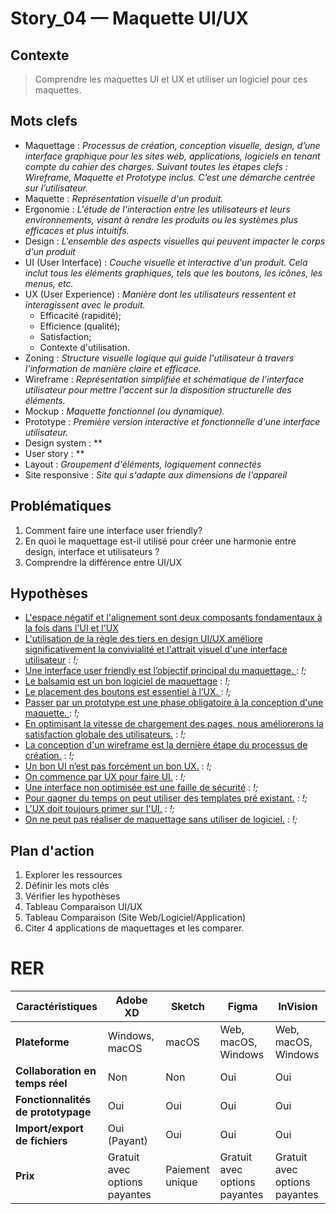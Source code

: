 <link rel="stylesheet" href="../../stylesheet.css">

# Story_04 — Maquette UI/UX
## Contexte
> Comprendre les maquettes UI et UX et utiliser un logiciel pour ces maquettes. 

## Mots clefs
- <def-of>Maquettage</def-of> : *Processus de création, conception visuelle, design, d’une interface graphique pour les sites web, applications, logiciels en tenant compte du cahier des charges. Suivant toutes les étapes clefs : Wireframe, Maquette et Prototype inclus. C’est une démarche centrée sur l’utilisateur.*
- <def-of>Maquette</def-of> : *Représentation visuelle d'un produit.*
- <def-of>Ergonomie</def-of> : *L'étude de l'interaction entre les utilisateurs et leurs environnements, visant à rendre les produits ou les systèmes plus efficaces et plus intuitifs.*
- <def-of>Design</def-of> : *L'ensemble des aspects visuelles qui peuvent impacter le corps d'un produit*
- <def-of>UI (User Interface)</def-of> : *Couche visuelle et interactive d'un produit. Cela inclut tous les éléments graphiques, tels que les boutons, les icônes, les menus, etc.*
- <def-of>UX (User Experience)</def-of> : *Manière dont les utilisateurs ressentent et interagissent avec le produit.*
    - Efficacité (rapidité);
    - Efficience (qualité);
    - Satisfaction;
    - Contexte d'utilisation.
- <def-of>Zoning</def-of> : *Structure visuelle logique qui guide l'utilisateur à travers l'information de manière claire et efficace.*
- <def-of>Wireframe</def-of> : *Représentation simplifiée et schématique de l'interface utilisateur pour mettre l'accent sur la disposition structurelle des éléments.*
- <def-of>Mockup</def-of> : *Maquette fonctionnel (ou dynamique).*
- <def-of>Prototype</def-of> : *Première version interactive et fonctionnelle d'une interface utilisateur.*
- <def-of>Design system</def-of> : **
- <def-of>User story</def-of> : **
- <def-of>Layout</def-of> : *Groupement d'éléments, logiquement connectés*
- <def-of>Site responsive</def-of> : *Site qui s'adapte aux dimensions de l'appareil*

## Problématiques
1. Comment faire une interface user friendly? 
1. En quoi le maquettage est-il utilisé pour créer une harmonie entre design, interface et utilisateurs ? 
1. Comprendre la différence entre UI/UX 

## Hypothèses
- <u>L'espace négatif et l'alignement sont deux composants fondamentaux à la fois dans l'UI et l'UX</u> <h-t/>
- <u>L'utilisation de la règle des tiers en design UI/UX améliore significativement la convivialité et l'attrait visuel d'une interface utilisateur</u> <h-t/> : *!;*
- <u>Une interface user friendly est l’objectif principal du maquettage. </u> <h-t/> : *!;*
- <u>Le balsamiq est un bon logiciel de maquettage</u> <h-t/> : *!;*
- <u>Le placement des boutons est essentiel à l’UX. </u> <h-t/> : *!;*
- <u>Passer par un prototype est une phase obligatoire à la conception d'une maquette. </u> <h-t/> : *!;*
- <u>En optimisant la vitesse de chargement des pages, nous améliorerons la satisfaction globale des utilisateurs.</u> <h-t/> : *!;*
- <u>La conception d'un wireframe est la dernière étape du processus de création.</u> <h-f/> : *!;*
- <u>Un bon UI n’est pas forcément un bon UX.</u> <h-t/> : *!;*
- <u>On commence par UX pour faire UI.</u> <h-t/> : *!;*
- <u>Une interface non optimisée est une faille de sécurité</u> <h-f/> : *!;*
- <u>Pour gagner du temps on peut utiliser des templates pré existant.</u> <h-t/> : *!;*
- <u>L'UX doit toujours primer sur l'UI.</u> <h-t/> : *!;*
- <u>On ne peut pas réaliser de maquettage sans utiliser de logiciel.</u> <h-t/> : *!;*

## Plan d'action
1. Explorer les ressources 
1. Définir les mots clés 
1. Vérifier les hypothèses 
1. Tableau Comparaison UI/UX 
1. Tableau Comparaison (Site Web/Logiciel/Application) 
1. Citer 4 applications de maquettages et les comparer. 

# RER

| Caractéristiques                   | Adobe XD                      | Sketch           | Figma                         | InVision                      |
|------------------------------------|-------------------------------|------------------|-------------------------------|-------------------------------|
| **Plateforme**                     | Windows, macOS                | macOS            | Web, macOS, Windows           | Web, macOS, Windows           |
| **Collaboration en temps réel**    | Non                           | Non              | Oui                           | Oui                           |
| **Fonctionnalités de prototypage** | Oui                           | Oui              | Oui                           | Oui                           |
| **Import/export de fichiers**      | Oui (Payant)                  | Oui              | Oui                           | Oui                           |
| **Prix**                           | Gratuit avec options payantes | Paiement unique  | Gratuit avec options payantes | Gratuit avec options payantes |